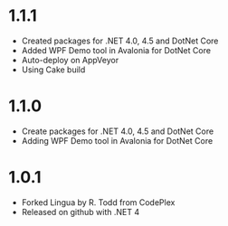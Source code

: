 # 1.1.1
* Created packages for .NET 4.0, 4.5 and DotNet Core
* Added WPF Demo tool in Avalonia for DotNet Core
* Auto-deploy on AppVeyor
* Using Cake build

# 1.1.0
* Create packages for .NET 4.0, 4.5 and DotNet Core
* Adding WPF Demo tool in Avalonia for DotNet Core

# 1.0.1
* Forked Lingua by R. Todd from CodePlex
* Released on github with .NET 4
